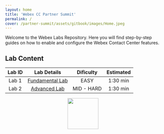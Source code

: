 ```yaml
---
layout: home
title: 'Webex CC Partner Summit'
permalink: /
cover: /partner-summit/assets/gitbook/images/Home.jpeg
---
```



Welcome to the Webex Labs Repository. Here you will find step-by-step guides on how to enable and configure the Webex Contact Center features.


## Lab Content

| Lab ID |                         Lab Details                         | Dificulty | Estimated |
|:------:|:-----------------------------------------------------------:|:---------:|:---------:|
| Lab 1  |               [Fundamental Lab](/partner-summit/pages/Fundamental/)                |   EASY    |  1:30 min   |
| Lab 2  |             [Advanced Lab](/partner-summit/pages/Advanced/)              |    MID - HARD    |  1:30 min   |



<center><img src="/partner-summit/assets/gitbook/images/webex.png" width="100"></center>
